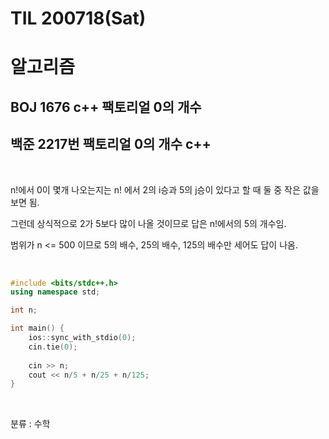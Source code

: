 # TIL 200718(Sat)

# 알고리즘

## BOJ 1676 c++  팩토리얼 0의 개수

## 백준 2217번 팩토리얼 0의 개수 c++

<br>

n!에서 0이 몇개 나오는지는 n! 에서 2의 i승과 5의 j승이 있다고 할 때 둘 중 작은 값을 보면 됨. 

그런데 상식적으로 2가 5보다 많이 나올 것이므로 답은 n!에서의 5의 개수임. 

범위가 n <= 500 이므로 5의 배수, 25의 배수, 125의 배수만 세어도 답이 나옴.

<br>

```c++
#include <bits/stdc++.h>
using namespace std;

int n;

int main() {
    ios::sync_with_stdio(0);
    cin.tie(0);
    
    cin >> n;
    cout << n/5 + n/25 + n/125;
}
```

<br>

분류 : 수학

<br>



